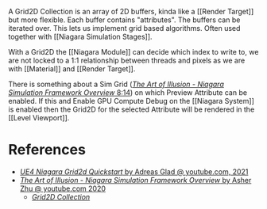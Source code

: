 A Grid2D Collection is an array of 2D buffers, kinda like a [[Render Target]] but more flexible.
Each buffer contains "attributes".
The buffers can be iterated over.
This lets us implement grid based algorithms.
Often used together with [[Niagara Simulation Stages]].

With a Grid2D the [[Niagara Module]] can decide which index to write to, we are not locked to a 1:1 relationship between threads and pixels as we are with [[Material]] and [[Render Target]].

There is something about a Sim Grid ([_The Art of Illusion - Niagara Simulation Framework Overview_ 8:14](https://youtu.be/-cKgZrrBJ2w?t=494)) on which Preview Attribute can be enabled.
If this and Enable GPU Compute Debug on the [[Niagara System]] is enabled then the Grid2D for the selected Attribute will be rendered in the [[Level Viewport]].


# References

- [_UE4 Niagara Grid2d Quickstart_ by Adreas Glad @ youtube.com, 2021](https://www.youtube.com/watch?v=XVKpofOj44c)
- [_The Art of Illusion - Niagara Simulation Framework Overview_ by Asher Zhu @ youtube.com 2020](https://youtu.be/-cKgZrrBJ2w)
	- [_Grid2D Collection_](https://youtu.be/-cKgZrrBJ2w?t=181)